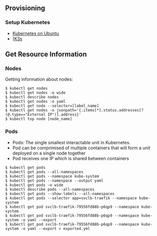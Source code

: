 ## Provisioning 

### Setup Kubernetes 

* [Kubernetes on Ubuntu](https://gist.github.com/ruanbekker/38a38aea5f325f7fa4a19e795ef4f0d0)
* [[K3s](https://github.com/rancher/k3s#quick-start)

## Get Resource Information

### Nodes

Getting information about nodes:

``` 
$ kubectl get nodes
$ kubectl get nodes -o wide
$ kubectl describe nodes
$ kubectl get nodes -o yaml
$ kubectl get node --selector=[label_name]
$ kubectl get nodes -o jsonpath='{.items[*].status.addresses[?(@.type=="External IP")].address}'
$ kubectl top node [node_name]
```

### Pods

* Pods: The single smallest interactable unit in Kubernetes. 
* Pod can be comprimised of multiple containers that will form a unit deployed on a single node together
* Pod receives one IP which is shared between containers

``` 
$ kubectl get pods
$ kubectl get pods --all-namespaces
$ kubectl get pods --namespace kube-system
$ kubectl get pods --namespace --output yaml
$ kubectl get pods -o wide
$ kubectl describe pods --all-namespaces
$ kubectl get pods --show-labels --all-namespaces
$ kubectl get pods --selector app=svclb-traefik --namespace kube-system
$ kubectl get pod svclb-traefik-79556fd88b-p6qp9 --namespace kube-system
$ kubectl get pod svclb-traefik-79556fd88b-p6qp9 --namespace kube-system -o yaml --export
$ kubectl get pod svclb-traefik-79556fd88b-p6qp9 --namespace kube-system -o yaml --export > exported.yml

```
